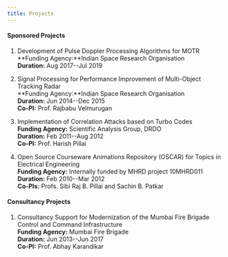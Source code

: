 ```yaml
---
title: Projects
---
```


#### Sponsored Projects

  1. Development of Pulse Doppler Processing Algorithms for MOTR\
    **Funding Agency:**Indian Space Research Organisation\
    **Duration:** Aug 2017--Jul 2019

  1. Signal Processing for Performance Improvement of Multi-Object Tracking Radar\
    **Funding Agency:**Indian Space Research Organisation\
    **Duration:** Jun 2014--Dec 2015\
    **Co-PI:** Prof. Rajbabu Velmurugan

  1. Implementation of Correlation Attacks based on Turbo Codes\
    **Funding Agency:** Scientific Analysis Group, DRDO\
    **Duration:** Feb 2011--Aug 2012\
    **Co-PI:** Prof. Harish Pillai

  1. Open Source Courseware Animations Repository (OSCAR) for Topics in Electrical Engineering\
    **Funding Agency:** Internally funded by MHRD project 10MHRD011\
    **Duration:** Feb 2010--Mar 2012\
    **Co-PIs:** Profs. Sibi Raj B. Pillai and Sachin B. Patkar

#### Consultancy Projects
    
  1. Consultancy Support for Modernization of the Mumbai Fire Brigade Control and Command Infrastructure\
    **Funding Agency:** Mumbai Fire Brigade\
    **Duration:** Jun 2013--Jun 2017\
    **Co-PI:** Prof. Abhay Karandikar

